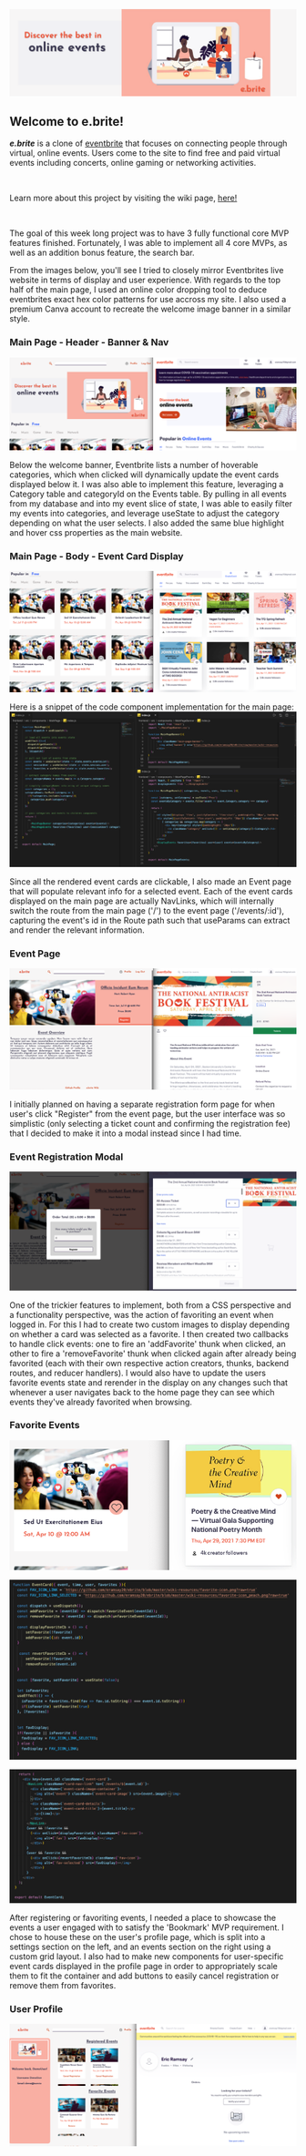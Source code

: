 ![banner](https://github.com/eramsay20/eBrite/blob/master/wiki-resources/eBrite-banner-1.png?raw=true)

## Welcome to e.brite!
***e.brite*** is a clone of [eventbrite](https://www.eventbrite.com/) that focuses on connecting people through virtual, online events. Users come to the site to find free and paid virtual events including concerts, online gaming or networking activities.

&nbsp;&nbsp;&nbsp;&nbsp;&nbsp;&nbsp;&nbsp;&nbsp;&nbsp;&nbsp;

Learn more about this project by visiting the wiki page, [here!](https://github.com/eramsay20/ebrite/wiki)

&nbsp;&nbsp;&nbsp;&nbsp;&nbsp;&nbsp;&nbsp;&nbsp;&nbsp;&nbsp;

The goal of this week long project was to have 3 fully functional core MVP features finished. Fortunately, I was able to implement all 4 core MVPs, as well as an addition bonus feature, the search bar. 

From the images below, you'll see I tried to closely mirror Eventbrites live website in terms of display and user experience. With regards to the top half of the main page, I used an online color dropping tool to deduce eventbrites exact hex color patterns for use accross my site. I also used a premium Canva account to recreate the welcome image banner in a similar style. 

### Main Page - Header - Banner & Nav
![Main](https://github.com/eramsay20/ebrite/blob/master/wiki-resources/eventbrite-comparison/main.png?raw=true)

Below the welcome banner, Eventbrite lists a number of hoverable categories, which when clicked will dynamically update the event cards displayed below it. I was also able to implement this feature, leveraging a Category table and categoryId on the Events table. By pulling in all events from my database and into my event slice of state, I was able to easily filter my events into categories, and leverage useState to adjust the category depending on what the user selects. I also added the same blue highlight and hover css properties as the main website. 

### Main Page - Body - Event Card Display
![Main](https://github.com/eramsay20/ebrite/blob/master/wiki-resources/eventbrite-comparison/event-card-display.png?raw=true)

Here is a snippet of the code component implementation for the main page:
![Main-Frontend-Code](https://github.com/eramsay20/ebrite/blob/master/wiki-resources/ebrite-code-snippets/frontend/main-header-event-display.png?raw=true)

Since all the rendered event cards are clickable, I also made an Event page that will populate relevant info for a selected event. Each of the event cards displayed on the main page are actually NavLinks, which will internally switch the route from the main page ('/') to the event page ('/events/:id'), capturing the event's id in the Route path such that useParams can extract and render the relevant information. 

### Event Page 
![Main](https://github.com/eramsay20/ebrite/blob/master/wiki-resources/eventbrite-comparison/event-page.png?raw=true)

I initially planned on having a separate registration form page for when user's click "Register" from the event page, but the user interface was so simplistic (only selecting a ticket count and confirming the registration fee) that I decided to make it into a modal instead since I had time. 

### Event Registration Modal
![Main](https://github.com/eramsay20/ebrite/blob/master/wiki-resources/eventbrite-comparison/event-reg-modal.png?raw=true)

One of the trickier features to implement, both from a CSS perspective and a functionality perspective, was the action of favoriting an event when logged in. For this I had to create two custom images to display depending on whether a card was selected as a favorite. I then created two callbacks to handle click events: one to fire an 'addFavorite' thunk when clicked, an other to fire a 'removeFavorite' thunk when clicked again after already being favorited (each with their own respective action creators, thunks, backend routes, and reducer handlers). I would also have to update the users favorite events state and rerender in the display on any changes such that whenever a user navigates back to the home page they can see which events they've already favorited when browsing.

### Favorite Events
![Main](https://github.com/eramsay20/ebrite/blob/master/wiki-resources/eventbrite-comparison/favoriting-events.png?raw=true)

![favorite-code-1](https://github.com/eramsay20/ebrite/blob/master/wiki-resources/ebrite-code-snippets/frontend/event-card-top-favorite-logic.png?raw=true)

![favorite-code-2](https://github.com/eramsay20/ebrite/blob/master/wiki-resources/ebrite-code-snippets/frontend/event-card-bottom-favorite-logic.png?raw=true)

After registering or favoriting events, I needed a place to showcase the events a user engaged with to satisfy the 'Bookmark' MVP requirement. I chose to house these on the user's profile page, which is split into a settings section on the left, and an events section on the right using a custom grid layout. I also had to make new components for user-specific event cards displayed in the profile page in order to appropriately scale them to fit the container and add buttons to easily cancel registration or remove them from favorites. 

### User Profile
![Main](https://github.com/eramsay20/ebrite/blob/master/wiki-resources/eventbrite-comparison/profile.png?raw=true)
